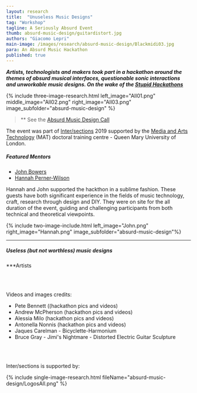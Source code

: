 ```yaml
---
layout: research
title:  "Unuseless Music Designs"
tag: "Workshop"
tagline: A Seriously Absurd Event
thumb: absurd-music-design/guitardistort.jpg
authors: "Giacomo Lepri"
main-image: /images/research/absurd-music-design/Blackmidi03.jpg
para: An Absurd Music Hackathon
published: true
---
```


***Artists, technologists and makers took part in a hackathon around the themes of absurd musical interfaces, questionable sonic interactions and unworkable music designs. On the wake of the [Stupid Hackathons](https://gist.github.com/cheeaun/c3fe6cbb11aef1e146a3474dccf63b87)***

{% include three-image-research.html left_image="All01.png" middle_image="All02.png" right_image="All03.png" image_subfolder="absurd-music-design" %}

>** See the [Absurd Music Design Call](http://instrumentslab.org/news/events/2019/08/08/absurd-november-2019.html)

The event was part of [Inter/sections](https://intersections.io/) 2019 supported by the [Media and Arts Technology](http://www.mat.qmul.ac.uk/) (MAT) doctoral training centre - Queen Mary University of London.

##### Featured Mentors

- [John Bowers](https://www.ncl.ac.uk/sacs/staff/profile/johnbowers.html)
- [Hannah Perner-Wilson](https://www.plusea.at)

Hannah and John supported the hackthon in a sublime fashion. These guests have both significant experience in the fields of music technology, craft, research through design and DIY. They were on site for the all duration of the event, guiding and challenging participants from both technical and theoretical viewpoints.

{% include two-image-include.html left_image="John.png" right_image="Hannah.png" image_subfolder="absurd-music-design"%}
___

##### Useless (but not worthless) music designs

***Artists

<br>
<br>

Videos and images credits:

- Pete Bennett ((hackathon pics and videos)
- Andrew McPherson (hackathon pics and videos)
- Alessia Milo (hackathon pics and videos)
- Antonella Nonnis (hackathon pics and videos)
- Jaques Carelman - Bicyclette-Harmonium
- Bruce Gray - Jimi's Nightmare - Distorted Electric Guitar Sculpture

<br>
<br>

Inter/sections is supported by:

{% include single-image-research.html fileName="absurd-music-design/LogosAll.png" %}

